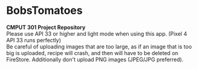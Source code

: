 # BobsTomatoes
**CMPUT 301 Project Repository**
<br>
Please use API 33 or higher and light mode when using this app. (Pixel 4 API 33 runs perfectly)
<br>
Be careful of uploading images that are too large, as if an image that is too big is uploaded, recipe will crash, and then will have to be deleted on FireStore.
Additionally don't upload PNG images (JPEG/JPG preferred).
